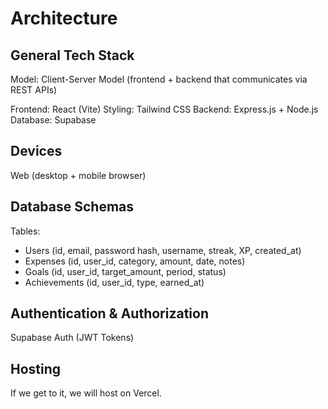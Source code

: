 # Architecture

## General Tech Stack

Model: Client-Server Model (frontend + backend that communicates via REST APIs)

Frontend: React (Vite)
Styling: Tailwind CSS
Backend: Express.js + Node.js
Database: Supabase

## Devices

Web (desktop + mobile browser)

## Database Schemas

Tables:
- Users (id, email, password hash, username, streak, XP, created_at)
- Expenses (id, user_id, category, amount, date, notes)
- Goals (id, user_id, target_amount, period, status)
- Achievements (id, user_id, type, earned_at)

## Authentication & Authorization

Supabase Auth (JWT Tokens)

## Hosting

If we get to it, we will host on Vercel. 

